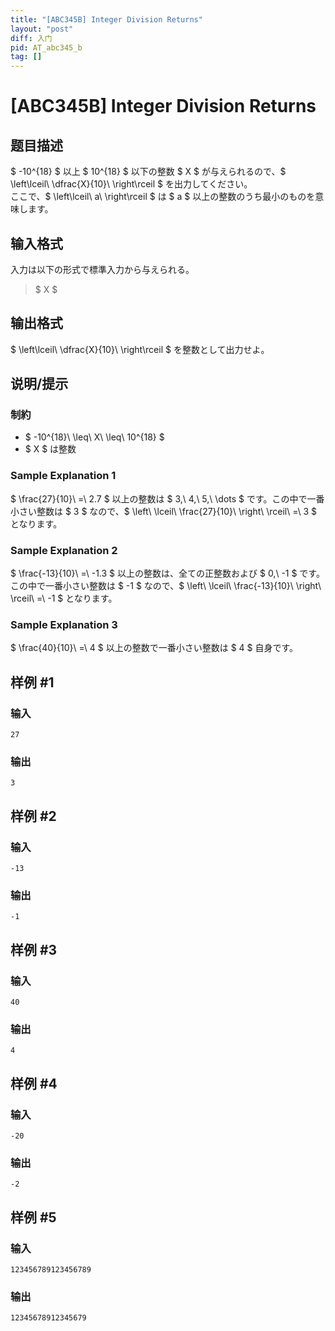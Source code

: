 ```yaml
---
title: "[ABC345B] Integer Division Returns"
layout: "post"
diff: 入门
pid: AT_abc345_b
tag: []
---
```


# [ABC345B] Integer Division Returns

## 题目描述

[problemUrl]: https://atcoder.jp/contests/abc345/tasks/abc345_b

$ -10^{18} $ 以上 $ 10^{18} $ 以下の整数 $ X $ が与えられるので、$ \left\lceil\ \dfrac{X}{10}\ \right\rceil $ を出力してください。  
 ここで、$ \left\lceil\ a\ \right\rceil $ は $ a $ 以上の整数のうち最小のものを意味します。

## 输入格式

入力は以下の形式で標準入力から与えられる。

> $ X $

## 输出格式

$ \left\lceil\ \dfrac{X}{10}\ \right\rceil $ を整数として出力せよ。

## 说明/提示

### 制約

- $ -10^{18}\ \leq\ X\ \leq\ 10^{18} $
- $ X $ は整数
 
### Sample Explanation 1

$ \frac{27}{10}\ =\ 2.7 $ 以上の整数は $ 3,\ 4,\ 5,\ \dots $ です。この中で一番小さい整数は $ 3 $ なので、$ \left\ \lceil\ \frac{27}{10}\ \right\ \rceil\ =\ 3 $ となります。

### Sample Explanation 2

$ \frac{-13}{10}\ =\ -1.3 $ 以上の整数は、全ての正整数および $ 0,\ -1 $ です。この中で一番小さい整数は $ -1 $ なので、$ \left\ \lceil\ \frac{-13}{10}\ \right\ \rceil\ =\ -1 $ となります。

### Sample Explanation 3

$ \frac{40}{10}\ =\ 4 $ 以上の整数で一番小さい整数は $ 4 $ 自身です。

## 样例 #1

### 输入

```
27
```

### 输出

```
3
```

## 样例 #2

### 输入

```
-13
```

### 输出

```
-1
```

## 样例 #3

### 输入

```
40
```

### 输出

```
4
```

## 样例 #4

### 输入

```
-20
```

### 输出

```
-2
```

## 样例 #5

### 输入

```
123456789123456789
```

### 输出

```
12345678912345679
```

